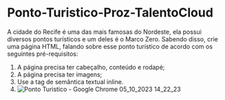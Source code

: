 ﻿# Ponto-Turistico-Proz-TalentoCloud

A cidade do Recife é uma das mais famosas do Nordeste, ela possui diversos pontos turísticos e um deles é o Marco Zero. Sabendo disso, crie uma página HTML, falando sobre esse ponto turístico de acordo com os seguintes pré-requisitos: 

 1. A página precisa ter cabeçalho, conteúdo e rodapé;
 2. A página precisa ter imagens; 
 3. Use a tag de semântica textual inline.
 4. ![Ponto Turistico - Google Chrome 05_10_2023 14_22_23](https://github.com/SergioZanucci/Ponto-Turistico-Proz-TalentoCloud/assets/102690327/2b63389e-2eb8-4c1a-8303-e90f5dcb442c)
